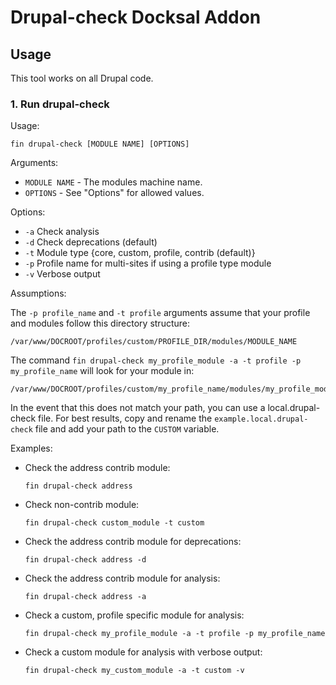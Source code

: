 # Drupal-check Docksal Addon

## Usage

This tool works on all Drupal code.

### 1. Run drupal-check

Usage:

  ```shell
  fin drupal-check [MODULE NAME] [OPTIONS]
  ```

Arguments:

* `MODULE NAME` - The modules machine name.
* `OPTIONS` - See "Options" for allowed values.

Options:

* `-a` Check analysis
* `-d` Check deprecations (default)
* `-t` Module type {core, custom, profile, contrib (default)}
* `-p` Profile name for multi-sites if using a profile type module
* `-v` Verbose output

Assumptions:

The `-p profile_name` and `-t profile` arguments assume that your profile and modules follow this directory structure:
```
/var/www/DOCROOT/profiles/custom/PROFILE_DIR/modules/MODULE_NAME
```
The command `fin drupal-check my_profile_module -a -t profile -p my_profile_name` will look for your module in:
```
/var/www/DOCROOT/profiles/custom/my_profile_name/modules/my_profile_module
```

In the event that this does not match your path, you can use a local.drupal-check file. For best results, copy and rename the `example.local.drupal-check` file and add your path to the `CUSTOM` variable.

Examples:

* Check the address contrib module:

  ```shell
  fin drupal-check address
  ```

* Check non-contrib module:

  ```shell
  fin drupal-check custom_module -t custom
  ```

* Check the address contrib module for deprecations:

  ```shell
  fin drupal-check address -d
  ```

* Check the address contrib module for analysis:

  ```shell
  fin drupal-check address -a
  ```

* Check a custom, profile specific module for analysis:

  ```shell
  fin drupal-check my_profile_module -a -t profile -p my_profile_name
  ```

* Check a custom module for analysis with verbose output:

  ```shell
  fin drupal-check my_custom_module -a -t custom -v
  ```
